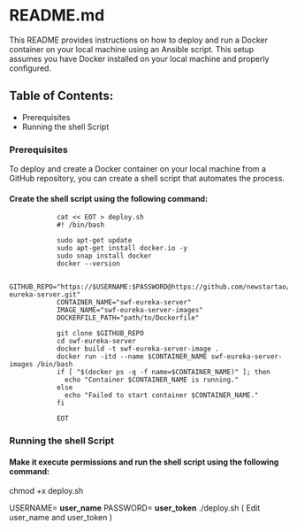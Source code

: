 README.md
=========

This README provides instructions on how to deploy and run a Docker container on your local machine using an Ansible script. This setup assumes you have Docker installed on your local machine and properly configured.

## Table of Contents:

* Prerequisites
* Running the shell Script

### Prerequisites

To deploy and create a Docker container on your local machine from a GitHub repository, you can create a shell script that automates the process.

#### Create the shell script using the following command:

				cat << EOT > deploy.sh
				#! /bin/bash
				
				sudo apt-get update
				sudo apt-get install docker.io -y
				sudo snap install docker
				docker --version
				
				GITHUB_REPO="https://$USERNAME:$PASSWORD@https://github.com/newstartao/swf-eureka-server.git"
				CONTAINER_NAME="swf-eureka-server"
				IMAGE_NAME="swf-eureka-server-images"
				DOCKERFILE_PATH="path/to/Dockerfile"
				
				git clone $GITHUB_REPO
				cd swf-eureka-server
				docker build -t swf-eureka-server-image .
				docker run -itd --name $CONTAINER_NAME swf-eureka-server-images /bin/bash
				if [ "$(docker ps -q -f name=$CONTAINER_NAME)" ]; then
				  echo "Container $CONTAINER_NAME is running."
				else
				  echo "Failed to start container $CONTAINER_NAME."
				fi
				
				EOT


### Running the shell Script

#### Make it execute permissions and run the shell script using the following command:

chmod +x deploy.sh

USERNAME= **user_name** PASSWORD= **user_token** ./deploy.sh ( Edit user_name and user_token )


			


